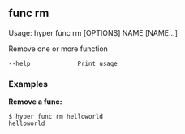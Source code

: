 ## func rm

  Usage:	hyper func rm [OPTIONS] NAME [NAME...]

  Remove one or more function

    --help             Print usage

### Examples

**Remove a func:**

    $ hyper func rm helloworld
    helloworld
